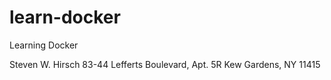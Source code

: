 # learn-docker
Learning Docker


Steven W. Hirsch
83-44 Lefferts Boulevard, Apt. 5R
Kew Gardens, NY 11415

